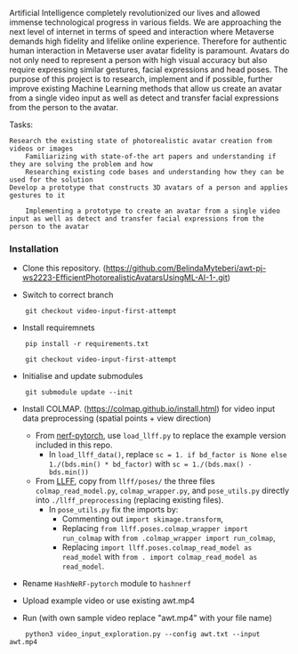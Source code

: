 Artificial Intelligence completely revolutionized our lives and allowed immense technological progress in various fields. We are approaching the next level of internet in terms of speed and interaction where Metaverse demands high fidelity and lifelike online experience. Therefore for authentic human interaction in Metaverse user avatar fidelity is paramount. Avatars do not only need to represent a person with high visual accuracy but also require expressing similar gestures, facial expressions and head poses. The purpose of this project is to research, implement and if possible, further improve existing Machine Learning methods that allow us create an avatar from a single video input as well as detect and transfer facial expressions from the person to the avatar.

Tasks:

    Research the existing state of photorealistic avatar creation from videos or images
        Familiarizing with state-of-the art papers and understanding if they are solving the problem and how
        Researching existing code bases and understanding how they can be used for the solution
    Develop a prototype that constructs 3D avatars of a person and applies gestures to it

        Implementing a prototype to create an avatar from a single video input as well as detect and transfer facial expressions from the person to the avatar

### Installation

* Clone this repository. (https://github.com/BelindaMyteberi/awt-pj-ws2223-EfficientPhotorealisticAvatarsUsingML-AI-1-.git)

* Switch to correct branch 
```
    git checkout video-input-first-attempt
```

* Install requiremnets
```
    pip install -r requirements.txt
```

```
    git checkout video-input-first-attempt
```
* Initialise and update submodules

```
    git submodule update --init
```

* Install COLMAP. (https://colmap.github.io/install.html) for video input data preprocessing (spatial points + view direction)

	* From [nerf-pytorch](https://github.com/yenchenlin/nerf-pytorch), use `load_llff.py` to replace the example version included in this repo.
		* In `load_llff_data()`, replace `sc = 1. if bd_factor is None else 1./(bds.min() * bd_factor)` with `sc = 1./(bds.max() - bds.min())`
	* From [LLFF](https://github.com/Fyusion/LLFF), copy from `llff/poses/` the three files `colmap_read_model.py`, `colmap_wrapper.py`, and `pose_utils.py` directly into `./llff_preprocessing` (replacing existing files).
		* In `pose_utils.py` fix the imports by:
			* Commenting out `import skimage.transform`,
			* Replacing `from llff.poses.colmap_wrapper import run_colmap` with `from .colmap_wrapper import run_colmap`,
			* Replacing `import llff.poses.colmap_read_model as read_model` with `from . import colmap_read_model as read_model`.

* Rename `HashNeRF-pytorch` module to `hashnerf`

* Upload example video or use existing awt.mp4

* Run (with own sample video replace "awt.mp4" with your file name)

```
    python3 video_input_exploration.py --config awt.txt --input awt.mp4
```







